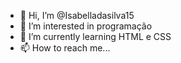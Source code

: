 - 👋 Hi, I’m @Isabelladasilva15
- 👀 I’m interested in programação
- 🌱 I’m currently learning HTML e CSS
- 📫 How to reach me...

<!---
Isabelladasilva15/Isabelladasilva15 is a ✨ special ✨ repository because its `README.md` (this file) appears on your GitHub profile.
You can click the Preview link to take a look at your changes.
--->
